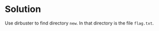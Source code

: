 Solution
========

Use dirbuster to find directory `new`. In that directory is
the file `flag.txt`.
